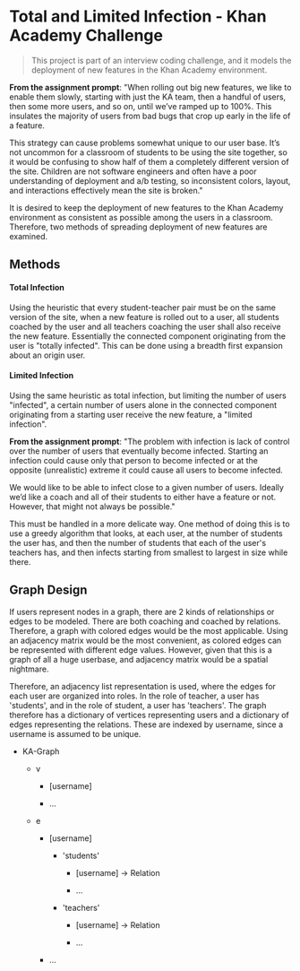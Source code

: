 # Total and Limited Infection - Khan Academy Challenge
>This project is part of an interview coding challenge, and it models the deployment of new features in the Khan Academy environment.

**From the assignment prompt**: "When rolling out big new features, we like to enable them slowly, starting with just the KA team, then a handful of users, then some more users, and so on, until we’ve ramped up to 100%. This insulates the majority of users from bad bugs that crop up early in the life of a feature.

This strategy can cause problems somewhat unique to our user base. It’s not uncommon for a classroom of students to be using the site together, so it would be confusing to show half of them a completely different version of the site. Children are not software engineers and often have a poor understanding of deployment and a/b testing, so inconsistent colors, layout, and interactions effectively mean the site is broken."

It is desired to keep the deployment of new features to the Khan Academy environment as consistent as possible among the users in a classroom. Therefore, two methods of spreading deployment of new features are examined.

## Methods
#### Total Infection

Using the heuristic that every student-teacher pair must be on the same version of the site, when a new feature is rolled out to a user, all students coached by the user and all teachers coaching the user shall also receive the new feature. Essentially the connected component originating from the user is "totally infected". This can be done using a breadth first expansion about an origin user.


#### Limited Infection

Using the same heuristic as total infection, but limiting the number of users "infected", a certain number of users alone in the connected component originating from a starting user receive the new feature, a "limited infection".

**From the assignment prompt**: "The problem with infection is lack of control over the number of users that eventually become infected. Starting an infection could cause only that person to become infected or at the opposite (unrealistic) extreme it could cause all users to become infected.

We would like to be able to infect close to a given number of users. Ideally we’d like a coach and all of their students to either have a feature or not. However, that might not always be possible."

This must be handled in a more delicate way. One method of doing this is to use a greedy algorithm that looks, at each user, at the number of students the user has, and then the number of students that each of the user's teachers has, and then infects starting from smallest to largest in size while there.

## Graph Design

If users represent nodes in a graph, there are 2 kinds of relationships or edges to be modeled. There are both coaching and coached by relations. Therefore, a graph with colored edges would be the most applicable. Using an adjacency matrix would be the most convenient, as colored edges can be represented with different edge values. However, given that this is a graph of all a huge userbase, and adjacency matrix would be a spatial nightmare.

Therefore, an adjacency list representation is used, where the edges for each user are organized into roles. In the role of teacher, a user has 'students', and in the role of student, a user has 'teachers'. The graph therefore has a dictionary of vertices representing users and a dictionary of edges representing the relations. These are indexed by username, since a username is assumed to be unique.

* KA-Graph

  * v

    * [username]

    * ...

  * e

    * [username]

      * 'students'

        * [username] -> Relation

        * ...

      * 'teachers'

        * [username] -> Relation

        * ...

    * ...
